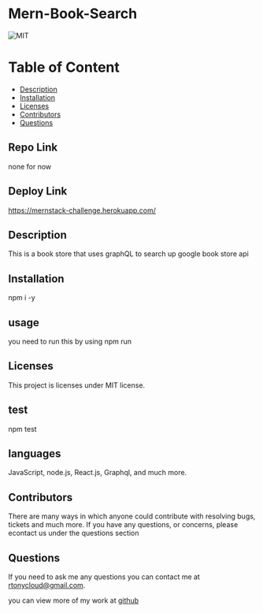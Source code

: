 # Mern-Book-Search
  ![MIT](https://img.shields.io/badge/license-MIT-blue.svg)


# Table of Content
* [Description](#description)
* [Installation](#installation)
* [Licenses](#licenses)
* [Contributors](#contributors)
* [Questions](#questions)

## Repo Link
none for now

## Deploy Link
https://mernstack-challenge.herokuapp.com/

## Description 
This is a book store that uses graphQL to search up google book store api

## Installation
npm i -y

## usage
you need to run this by using npm run 

## Licenses  
  This project is licenses under MIT license.

## test
npm test

## languages
JavaScript, node.js, React.js, Graphql, and much more.

## Contributors
There are many ways in which anyone could contribute with resolving bugs, tickets and much more. If you have any questions, or concerns, please econtact us under the questions section

## Questions
If you need to ask me any questions you can contact me at rtonycloud@gmail.com.

 you can view more of my work at [github](https://github.com/Rtonycloud)
